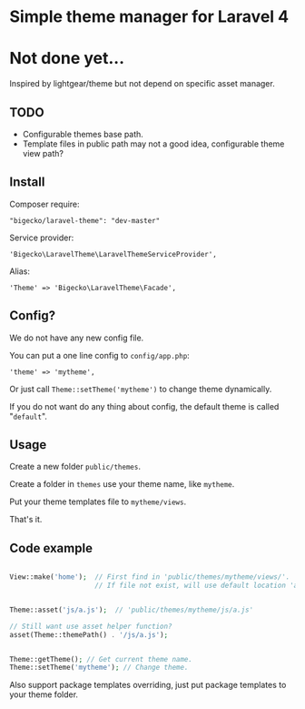 # Simple theme manager for Laravel 4
# Not done yet...

Inspired by lightgear/theme but not depend on specific asset manager.

## TODO
  * Configurable themes base path.
  * Template files in public path may not a good idea, configurable theme view path?


## Install

Composer require:

    "bigecko/laravel-theme": "dev-master"

Service provider:

    'Bigecko\LaravelTheme\LaravelThemeServiceProvider',

Alias:

    'Theme' => 'Bigecko\LaravelTheme\Facade',

## Config?

We do not have any new config file.

You can put a one line config to `config/app.php`:

    'theme' => 'mytheme',

Or just call `Theme::setTheme('mytheme')` to change theme dynamically.

If you do not want do any thing about config, the default theme is called "`default`".

## Usage

Create a new folder `public/themes`.

Create a folder in `themes` use your theme name, like `mytheme`.

Put your theme templates file to `mytheme/views`.

That's it.


## Code example

```php

View::make('home');  // First find in 'public/themes/mytheme/views/'.
                     // If file not exist, will use default location 'app/views/'.


Theme::asset('js/a.js');  // 'public/themes/mytheme/js/a.js'

// Still want use asset helper function?
asset(Theme::themePath() . '/js/a.js');


Theme::getTheme(); // Get current theme name.
Theme::setTheme('mytheme'); // Change theme.

```

Also support package templates overriding, just put package templates to your theme folder.
